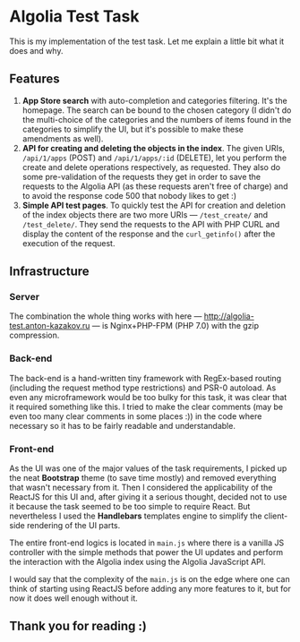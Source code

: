 # Algolia Test Task
This is my implementation of the test task. Let me explain a little bit what it does and why.

## Features
1. **App Store search** with auto-completion and categories filtering. It's the homepage. The search can be bound to the chosen category (I didn't do the multi-choice of the categories and the numbers of items found in the categories to simplify the UI, but it's possible to make these amendments as well).
2. **API for creating and deleting the objects in the index**. The given URIs, `/api/1/apps` (POST) and `/api/1/apps/:id` (DELETE), let you perform the create and delete operations respectively, as requested. They also do some pre-validation of the requests they get in order to save the requests to the Algolia API (as these requests aren't free of charge) and to avoid the response code 500 that nobody likes to get :)
3. **Simple API test pages**. To quickly test the API for creation and deletion of the index objects there are two more URIs — `/test_create/` and `/test_delete/`. They send the requests to the API with PHP CURL and display the content of the response and the `curl_getinfo()` after the execution of the request.

## Infrastructure
### Server
The combination the whole thing works with here — http://algolia-test.anton-kazakov.ru — is Nginx+PHP-FPM (PHP 7.0) with the gzip compression.
### Back-end
The back-end is a hand-written tiny framework with RegEx-based routing (including the request method type restrictions) and PSR-0 autoload. As even any microframework would be too bulky for this task, it was clear that it required something like this. I tried to make the clear comments (may be even too many clear comments in some places :)) in the code where necessary so it has to be fairly readable and understandable.
### Front-end
As the UI was one of the major values of the task requirements, I picked up the neat **Bootstrap** theme (to save time mostly) and removed everything that wasn't necessary from it. Then I considered the applicability of the ReactJS for this UI and, after giving it a serious thought, decided not to use it because the task seemed to be too simple to require React. But nevertheless I used the **Handlebars** templates engine to simplify the client-side rendering of the UI parts.

The entire front-end logics is located in `main.js` where there is a vanilla JS controller with the simple methods that power the UI updates and perform the interaction with the Algolia index using the Algolia JavaScript API.

I would say that the complexity of the `main.js` is on the edge where one can think of starting using ReactJS before adding any more features to it, but for now it does well enough without it.

## Thank you for reading :)
